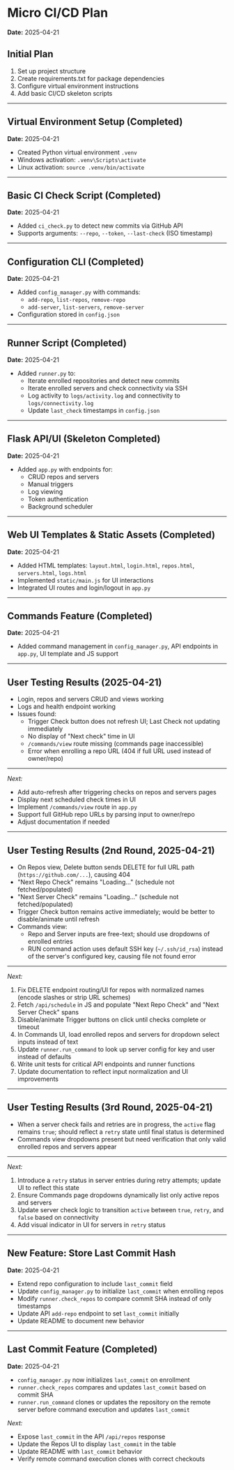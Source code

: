 # Micro CI/CD Plan

**Date:** 2025-04-21

## Initial Plan

1. Set up project structure
2. Create requirements.txt for package dependencies
3. Configure virtual environment instructions
4. Add basic CI/CD skeleton scripts

---

## Virtual Environment Setup (Completed)

**Date:** 2025-04-21

- Created Python virtual environment `.venv`
- Windows activation: `.venv\Scripts\activate`
- Linux activation: `source .venv/bin/activate`

---

## Basic CI Check Script (Completed)

**Date:** 2025-04-21

- Added `ci_check.py` to detect new commits via GitHub API
- Supports arguments: `--repo`, `--token`, `--last-check` (ISO timestamp)

---

## Configuration CLI (Completed)

**Date:** 2025-04-21

- Added `config_manager.py` with commands:
  - `add-repo`, `list-repos`, `remove-repo`
  - `add-server`, `list-servers`, `remove-server`
- Configuration stored in `config.json`

---

## Runner Script (Completed)

**Date:** 2025-04-21

- Added `runner.py` to:
  - Iterate enrolled repositories and detect new commits
  - Iterate enrolled servers and check connectivity via SSH
  - Log activity to `logs/activity.log` and connectivity to `logs/connectivity.log`
  - Update `last_check` timestamps in `config.json`

---

## Flask API/UI (Skeleton Completed)

**Date:** 2025-04-21

- Added `app.py` with endpoints for:
  - CRUD repos and servers
  - Manual triggers
  - Log viewing
  - Token authentication
  - Background scheduler

---

## Web UI Templates & Static Assets (Completed)

**Date:** 2025-04-21

- Added HTML templates: `layout.html`, `login.html`, `repos.html`, `servers.html`, `logs.html`
- Implemented `static/main.js` for UI interactions
- Integrated UI routes and login/logout in `app.py`

---

## Commands Feature (Completed)

**Date:** 2025-04-21

- Added command management in `config_manager.py`, API endpoints in `app.py`, UI template and JS support

---

## User Testing Results (2025-04-21)

- Login, repos and servers CRUD and views working
- Logs and health endpoint working
- Issues found:
  - Trigger Check button does not refresh UI; Last Check not updating immediately
  - No display of "Next check" time in UI
  - `/commands/view` route missing (commands page inaccessible)
  - Error when enrolling a repo URL (404 if full URL used instead of owner/repo)

---

*Next:*
- Add auto-refresh after triggering checks on repos and servers pages
- Display next scheduled check times in UI
- Implement `/commands/view` route in `app.py`
- Support full GitHub repo URLs by parsing input to owner/repo
- Adjust documentation if needed

---

## User Testing Results (2nd Round, 2025-04-21)

- On Repos view, Delete button sends DELETE for full URL path (`https://github.com/...`), causing 404
- "Next Repo Check" remains "Loading..." (schedule not fetched/populated)
- "Next Server Check" remains "Loading..." (schedule not fetched/populated)
- Trigger Check button remains active immediately; would be better to disable/animate until refresh
- Commands view:
  - Repo and Server inputs are free-text; should use dropdowns of enrolled entries
  - RUN command action uses default SSH key (`~/.ssh/id_rsa`) instead of the server's configured key, causing file not found error

---

*Next:*
1. Fix DELETE endpoint routing/UI for repos with normalized names (encode slashes or strip URL schemes)
2. Fetch `/api/schedule` in JS and populate "Next Repo Check" and "Next Server Check" spans
3. Disable/animate Trigger buttons on click until checks complete or timeout
4. In Commands UI, load enrolled repos and servers for dropdown select inputs instead of text
5. Update `runner.run_command` to look up server config for key and user instead of defaults
6. Write unit tests for critical API endpoints and runner functions
7. Update documentation to reflect input normalization and UI improvements

---

## User Testing Results (3rd Round, 2025-04-21)

- When a server check fails and retries are in progress, the `active` flag remains `true`; should reflect a `retry` state until final status is determined
- Commands view dropdowns present but need verification that only valid enrolled repos and servers appear

---

*Next:*
1. Introduce a `retry` status in server entries during retry attempts; update UI to reflect this state
2. Ensure Commands page dropdowns dynamically list only active repos and servers
3. Update server check logic to transition `active` between `true`, `retry`, and `false` based on connectivity
4. Add visual indicator in UI for servers in `retry` status

---

## New Feature: Store Last Commit Hash

**Date:** 2025-04-21

- Extend repo configuration to include `last_commit` field
- Update `config_manager.py` to initialize `last_commit` when enrolling repos
- Modify `runner.check_repos` to compare commit SHA instead of only timestamps
- Update API `add-repo` endpoint to set `last_commit` initially
- Update README to document new behavior

---

## Last Commit Feature (Completed)

**Date:** 2025-04-21

- `config_manager.py` now initializes `last_commit` on enrollment
- `runner.check_repos` compares and updates `last_commit` based on commit SHA
- `runner.run_command` clones or updates the repository on the remote server before command execution and updates `last_commit`

*Next:*
- Expose `last_commit` in the API `/api/repos` response
- Update the Repos UI to display `last_commit` in the table
- Update README with `last_commit` behavior
- Verify remote command execution clones with correct checkouts
